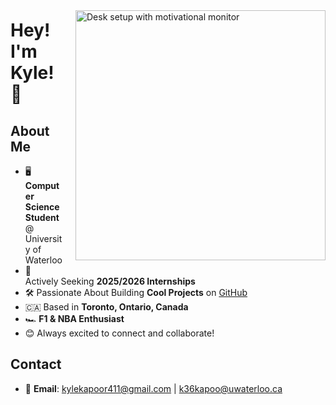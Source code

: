 <p align="left">
  <img 
    src="https://images.unsplash.com/photo-1503437313881-503a91226402?q=80&w=2832&auto=format&fit=crop&ixlib=rb-4.0.3&ixid=M3wxMjA3fDB8MHxwaG90by1wYWdlfHx8fGVufDB8fHx8fA%3D%3D" 
    width="400" 
    alt="Desk setup with motivational monitor" 
    align="right" 
    style="margin-left: 20px; margin-bottom: 10px; margin-top: 10px;" 
  />

  # Hey! I'm Kyle! 👋

  ## About Me
  - 🖥️ **Computer Science Student** @ University of Waterloo  
  - 🚀 Actively Seeking **2025/2026 Internships**  
  - 🛠️ Passionate About Building **Cool Projects** on [GitHub](https://github.com/kylekapoor?tab=repositories)  
  - 🇨🇦 Based in **Toronto, Ontario, Canada**  
  - 🏎️ **F1 & NBA Enthusiast**  
  - 😊 Always excited to connect and collaborate!

  ## Contact
  - 📧 **Email**: [kylekapoor411@gmail.com](mailto:kylekapoor411@gmail.com) | [k36kapoo@uwaterloo.ca](mailto:k36kapoo@uwaterloo.ca)
</p>
